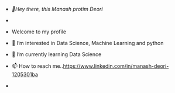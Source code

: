 - *👋Hey there, this Manash protim Deori* 
-

- Welcome to my profile 

- 👀 I’m interested in Data Science, Machine Learning and python 
- 🌱 I’m currently learning Data Science
- 📫 How to reach me..https://www.linkedin.com/in/manash-deori-1205301ba
-


<!---
IllusiManaz/IllusiManaz is a ✨ special ✨ repository because its `README.md` (this file) appears on your GitHub profile.
You can click the Preview link to take a look at your changes.
--->
